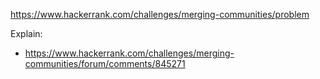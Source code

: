 https://www.hackerrank.com/challenges/merging-communities/problem

Explain:
- https://www.hackerrank.com/challenges/merging-communities/forum/comments/845271
